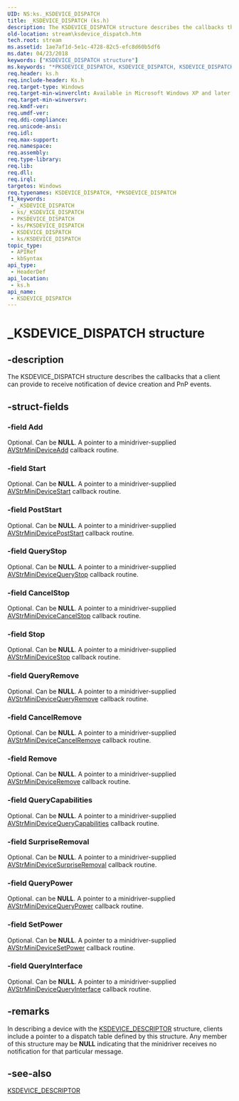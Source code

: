 ```yaml
---
UID: NS:ks._KSDEVICE_DISPATCH
title: _KSDEVICE_DISPATCH (ks.h)
description: The KSDEVICE_DISPATCH structure describes the callbacks that a client can provide to receive notification of device creation and PnP events.
old-location: stream\ksdevice_dispatch.htm
tech.root: stream
ms.assetid: 1ae7af1d-5e1c-4728-82c5-efc8d60b5df6
ms.date: 04/23/2018
keywords: ["KSDEVICE_DISPATCH structure"]
ms.keywords: "*PKSDEVICE_DISPATCH, KSDEVICE_DISPATCH, KSDEVICE_DISPATCH structure [Streaming Media Devices], PKSDEVICE_DISPATCH, PKSDEVICE_DISPATCH structure pointer [Streaming Media Devices], _KSDEVICE_DISPATCH, avstruct_7ceb03b7-6973-46bd-ad3e-32fdce7f4f11.xml, ks/KSDEVICE_DISPATCH, ks/PKSDEVICE_DISPATCH, stream.ksdevice_dispatch"
req.header: ks.h
req.include-header: Ks.h
req.target-type: Windows
req.target-min-winverclnt: Available in Microsoft Windows XP and later operating systems and in Microsoft DirectX 8.0 and later versions.
req.target-min-winversvr: 
req.kmdf-ver: 
req.umdf-ver: 
req.ddi-compliance: 
req.unicode-ansi: 
req.idl: 
req.max-support: 
req.namespace: 
req.assembly: 
req.type-library: 
req.lib: 
req.dll: 
req.irql: 
targetos: Windows
req.typenames: KSDEVICE_DISPATCH, *PKSDEVICE_DISPATCH
f1_keywords:
 - _KSDEVICE_DISPATCH
 - ks/_KSDEVICE_DISPATCH
 - PKSDEVICE_DISPATCH
 - ks/PKSDEVICE_DISPATCH
 - KSDEVICE_DISPATCH
 - ks/KSDEVICE_DISPATCH
topic_type:
 - APIRef
 - kbSyntax
api_type:
 - HeaderDef
api_location:
 - ks.h
api_name:
 - KSDEVICE_DISPATCH
---
```


# _KSDEVICE_DISPATCH structure


## -description

The KSDEVICE_DISPATCH structure describes the callbacks that a client can provide to receive notification of device creation and PnP events.

## -struct-fields

### -field Add

Optional. Can be <b>NULL</b>. A pointer to a minidriver-supplied <a href="/windows-hardware/drivers/ddi/ks/nc-ks-pfnksdevicecreate">AVStrMiniDeviceAdd</a> callback routine.

### -field Start

Optional. Can be <b>NULL</b>. A pointer to a minidriver-supplied <a href="/windows-hardware/drivers/ddi/ks/nc-ks-pfnksdevicepnpstart">AVStrMiniDeviceStart</a> callback routine.

### -field PostStart

Optional. Can be <b>NULL</b>. A pointer to a minidriver-supplied <a href="/windows-hardware/drivers/ddi/ks/nc-ks-pfnksdevice">AVStrMiniDevicePostStart</a> callback routine.

### -field QueryStop

Optional. Can be <b>NULL</b>. A pointer to a minidriver-supplied <a href="/previous-versions/ff554299(v=vs.85)">AVStrMiniDeviceQueryStop</a> callback routine.

### -field CancelStop

Optional. Can be <b>NULL</b>. A pointer to a minidriver-supplied <a href="/windows-hardware/drivers/ddi/ks/nc-ks-pfnksdeviceirpvoid">AVStrMiniDeviceCancelStop</a> callback routine.

### -field Stop

Optional. Can be <b>NULL</b>. A pointer to a minidriver-supplied <a href="/previous-versions/ff556301(v=vs.85)">AVStrMiniDeviceStop</a> callback routine.

### -field QueryRemove

Optional. Can be <b>NULL</b>. A pointer to a minidriver-supplied <a href="/windows-hardware/drivers/ddi/ks/nc-ks-pfnksdeviceirp">AVStrMiniDeviceQueryRemove</a> callback routine.

### -field CancelRemove

Optional. Can be <b>NULL</b>. A pointer to a minidriver-supplied <a href="/previous-versions/ff554278(v=vs.85)">AVStrMiniDeviceCancelRemove</a> callback routine.

### -field Remove

Optional. Can be <b>NULL</b>. A pointer to a minidriver-supplied <a href="/previous-versions/ff554305(v=vs.85)">AVStrMiniDeviceRemove</a> callback routine.

### -field QueryCapabilities

Optional. Can be <b>NULL</b>. A pointer to a minidriver-supplied <a href="/windows-hardware/drivers/ddi/ks/nc-ks-pfnksdevicequerycapabilities">AVStrMiniDeviceQueryCapabilities</a> callback routine.

### -field SurpriseRemoval

Optional. Can be <b>NULL</b>. A pointer to a minidriver-supplied <a href="/previous-versions/ff556304(v=vs.85)">AVStrMiniDeviceSurpriseRemoval</a> callback routine.

### -field QueryPower

Optional. can be <b>NULL</b>. A pointer to a minidriver-supplied <a href="/windows-hardware/drivers/ddi/ks/nc-ks-pfnksdevicequerypower">AVStrMiniDeviceQueryPower</a> callback routine.

### -field SetPower

Optional. Can be <b>NULL</b>. A pointer to a minidriver-supplied <a href="/windows-hardware/drivers/ddi/ks/nc-ks-pfnksdevicesetpower">AVStrMiniDeviceSetPower</a> callback routine.

### -field QueryInterface

Optional. Can be <b>NULL</b>. A pointer to a minidriver-supplied <a href="/previous-versions/ff554290(v=vs.85)">AVStrMiniDeviceQueryInterface</a> callback routine.

## -remarks

In describing a device with the <a href="/windows-hardware/drivers/ddi/ks/ns-ks-_ksdevice_descriptor">KSDEVICE_DESCRIPTOR</a> structure, clients include a pointer to a dispatch table defined by this structure. Any member of this structure may be <b>NULL</b> indicating that the minidriver receives no notification for that particular message.

## -see-also

<a href="/windows-hardware/drivers/ddi/ks/ns-ks-_ksdevice_descriptor">KSDEVICE_DESCRIPTOR</a>